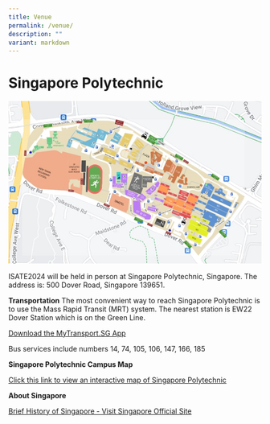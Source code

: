 ```yaml
---
title: Venue
permalink: /venue/
description: ""
variant: markdown
---
```

# Singapore Polytechnic

![](/images/sp-campus-map.jpg)

ISATE2024 will be held in person at Singapore Polytechnic, Singapore.
The address is: 500 Dover Road, Singapore 139651.

**Transportation**
The most convenient way to reach Singapore Polytechnic is to use the Mass Rapid Transit (MRT) system. The nearest station is EW22 Dover Station which is on the Green Line.

<a target="_blank" href="https://datamall.lta.gov.sg/content/datamall/en/app-zone.html">Download the MyTransport.SG App</a>

Bus services include numbers 14, 74, 105, 106, 147, 166, 185


**Singapore Polytechnic Campus Map**

<a target="_blank" href="https://www.sp.edu.sg/map/">Click this link to view an interactive map of Singapore Polytechnic</a>


**About Singapore**

<a target="_blank" href="https://www.visitsingapore.com/travel-guide-tips/about-singapore/">Brief History of Singapore - Visit Singapore Official Site</a>

